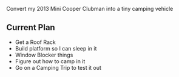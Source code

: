 
Convert my 2013 Mini Cooper Clubman into a tiny camping vehicle

## Current Plan

- Get a Roof Rack
- Build platform so I can sleep in it
- Window Blocker things
- Figure out how to camp in it
- Go on a Camping Trip to test it out


